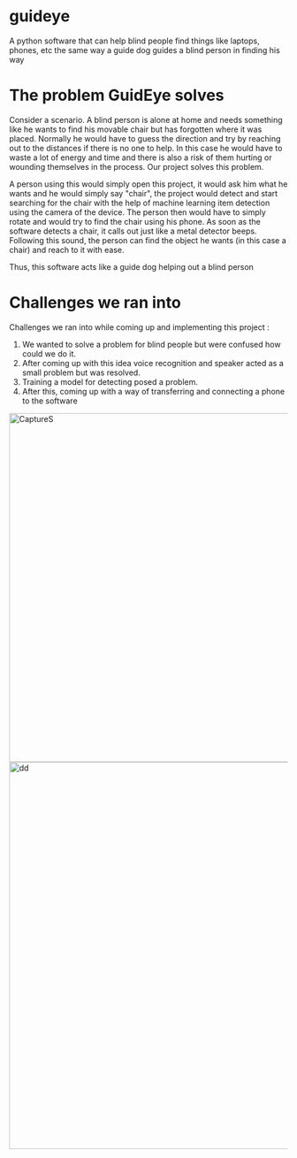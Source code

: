 # guideye
A python software that can help blind people find things like laptops, phones, etc the same way a guide dog guides a blind person in finding his way
# The problem GuidEye solves
Consider a scenario. A blind person is alone at home and needs something like he wants to find his movable chair but has forgotten where it was placed. Normally he would have to guess the direction and try by reaching out to the distances if there is no one to help. In this case he would have to waste a lot of energy and time and there is also a risk of them hurting or wounding themselves in the process. Our project solves this problem.

A person using this would simply open this project, it would ask him what he wants and he would simply say "chair", the project would detect and start searching for the chair with the help of machine learning item detection using the camera of the device. The person then would have to simply rotate and would try to find the chair using his phone. As soon as the software detects a chair, it calls out just like a metal detector beeps. Following this sound, the person can find the object he wants (in this case a chair) and reach to it with ease.

Thus, this software acts like a guide dog helping out a blind person

# Challenges we ran into
Challenges we ran into while coming up and implementing this project :
1. We wanted to solve a problem for blind people but were confused how could we do it.
2. After coming up with this idea voice recognition and speaker acted as a small problem but was resolved.
3. Training a model for detecting posed a problem.
4. After this, coming up with a way of transferring and connecting a phone to the software

<img width="631" alt="CaptureS" src="https://user-images.githubusercontent.com/75110825/136689104-77e06b44-5424-4121-8482-ee72c7b3e4a6.PNG">
<img width="700" alt="dd" src="https://user-images.githubusercontent.com/75110825/136689110-7ebf8a73-d508-4d60-bfc5-e651fbcff1f0.PNG">

